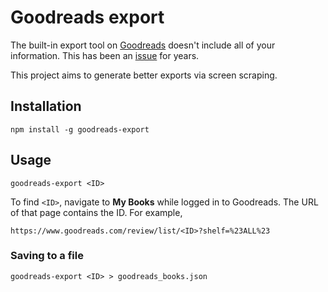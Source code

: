 # Goodreads export

The built-in export tool on [Goodreads](https://goodreads.com) doesn't include
all of your information. This has been an
[issue](https://help.goodreads.com/s/question/0D51H00004eObS5/goodreads-export-is-missing-some-information-and-sometimes-the-information-that-is-exported-is-incorrect-help)
for years.

This project aims to generate better exports via screen scraping.

## Installation

```shell
npm install -g goodreads-export
```

## Usage

```shell
goodreads-export <ID>
```

To find `<ID>`, navigate to **My Books** while logged in to Goodreads. The URL of
that page contains the ID. For example,

```
https://www.goodreads.com/review/list/<ID>?shelf=%23ALL%23
```

### Saving to a file

```shell
goodreads-export <ID> > goodreads_books.json
```

